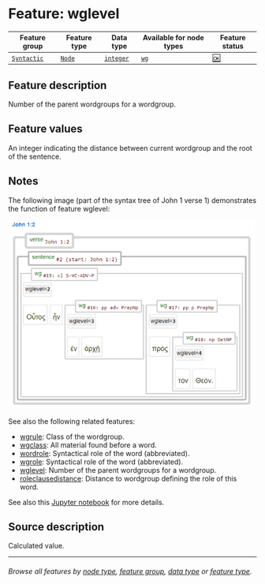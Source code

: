 # Feature: wglevel <a name="start"></a>

Feature group | Feature type | Data type | Available for node types | Feature status
---  | --- | --- | --- | ---
[`Syntactic`](featuresbygroup.md#syntactic-features) | [`Node`](featuresbyfeaturetype.md#node-features) | [`integer`](featuresbydatatype.md#integer-datatype)  | [`wg`](featuresbynodetype.md#wordgroup-nodes) | [🆗](featuresbystatus.md#Reasonable "Reasonable")

## Feature description 

Number of the parent wordgroups for a wordgroup.

## Feature values

An integer indicating the distance between current wordgroup and the root of the sentence.

## Notes

The following image (part of the syntax tree of John 1 verse 1) demonstrates the function of feature wglevel:

<img src="images/wordgrouplevel.png" width="500">

See also the following related features:
   * [wgrule](wgrule.md#start): Class of the wordgroup.
   * [wgclass](wgclass.md#start): All material found before a word.
   * [wordrole](wordrole.md#start): Syntactical role of the word (abbreviated).
   * [wgrole](wgrole.md#start): Syntactical role of the word (abbreviated).
   * [wglevel](wglevel.md#start): Number of the parent wordgroups for a wordgroup.
   * [roleclausedistance](roleclausedistance.md#start): Distance to wordgroup defining the role of this word.

See also this [Jupyter notebook](https://nbviewer.org/github/tonyjurg/Nestle1904LFT/blob/main/docs/usecases/relation_clause_wg_word.ipynb) for more details.

## Source description

Calculated value.

---
###### *Browse all features by [node type](featuresbynodetype.md#start), [feature group](featuresbygroup.md#start), [data type](featuresbydatatype.md#start)  or [feature type](featuresbyfeaturetype.md#start).*

